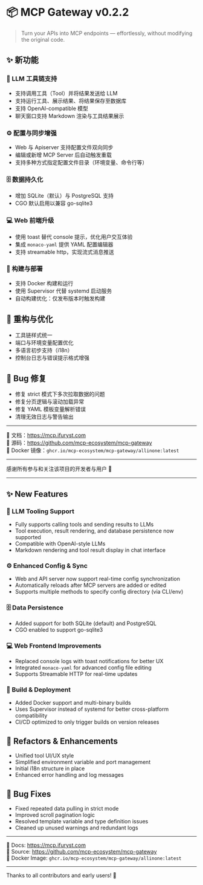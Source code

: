 # 📦 MCP Gateway v0.2.2

> Turn your APIs into MCP endpoints — effortlessly, without modifying the original code.

## ✨ 新功能

### 🧠 LLM 工具链支持
- 支持调用工具（Tool）并将结果发送给 LLM
- 支持运行工具、展示结果、将结果保存至数据库
- 支持 OpenAI-compatible 模型
- 聊天窗口支持 Markdown 渲染与工具结果展示

### ⚙️ 配置与同步增强
- Web 与 Apiserver 支持配置文件双向同步
- 编辑或新增 MCP Server 后自动触发重载
- 支持多种方式指定配置文件目录（环境变量、命令行等）

### 🗄 数据持久化
- 增加 SQLite（默认）与 PostgreSQL 支持
- CGO 默认启用以兼容 go-sqlite3

### 💻 Web 前端升级
- 使用 toast 替代 console 提示，优化用户交互体验
- 集成 `monaco-yaml` 提供 YAML 配置编辑器
- 支持 streamable http，实现流式消息推送

### 🚀 构建与部署
- 支持 Docker 构建和运行
- 使用 Supervisor 代替 systemd 启动服务
- 自动构建优化：仅发布版本时触发构建

## 🔧 重构与优化

- 工具链样式统一
- 端口与环境变量配置优化
- 多语言初步支持（i18n）
- 控制台日志与错误提示格式增强

## 🐞 Bug 修复

- 修复 strict 模式下多次拉取数据的问题
- 修复分页逻辑与滚动加载异常
- 修复 YAML 模板变量解析错误
- 清理无效日志与警告输出

---

📘 文档：https://mcp.ifuryst.com  
🐙 源码：https://github.com/mcp-ecosystem/mcp-gateway  
🐳 Docker 镜像：`ghcr.io/mcp-ecosystem/mcp-gateway/allinone:latest`

---

感谢所有参与和关注该项目的开发者与用户 💖

---

## ✨ New Features

### 🧠 LLM Tooling Support
- Fully supports calling tools and sending results to LLMs
- Tool execution, result rendering, and database persistence now supported
- Compatible with OpenAI-style LLMs
- Markdown rendering and tool result display in chat interface

### ⚙️ Enhanced Config & Sync
- Web and API server now support real-time config synchronization
- Automatically reloads after MCP servers are added or edited
- Supports multiple methods to specify config directory (via CLI/env)

### 🗄 Data Persistence
- Added support for both SQLite (default) and PostgreSQL
- CGO enabled to support go-sqlite3

### 💻 Web Frontend Improvements
- Replaced console logs with toast notifications for better UX
- Integrated `monaco-yaml` for advanced config file editing
- Supports Streamable HTTP for real-time updates

### 🚀 Build & Deployment
- Added Docker support and multi-binary builds
- Uses Supervisor instead of systemd for better cross-platform compatibility
- CI/CD optimized to only trigger builds on version releases

## 🔧 Refactors & Enhancements

- Unified tool UI/UX style
- Simplified environment variable and port management
- Initial i18n structure in place
- Enhanced error handling and log messages

## 🐞 Bug Fixes

- Fixed repeated data pulling in strict mode
- Improved scroll pagination logic
- Resolved template variable and type definition issues
- Cleaned up unused warnings and redundant logs

---

📘 Docs: https://mcp.ifuryst.com  
🐙 Source: https://github.com/mcp-ecosystem/mcp-gateway  
🐳 Docker Image: `ghcr.io/mcp-ecosystem/mcp-gateway/allinone:latest`

---

Thanks to all contributors and early users! 💖  

